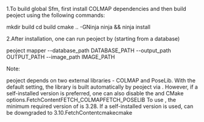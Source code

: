 1.To build global Sfm, first install COLMAP dependencies and then build peoject using the following commands:

mkdir build
cd build
cmake .. -GNinja
ninja && ninja install

2.After installation, one can run peoject by (starting from a database)

peoject mapper --database_path DATABASE_PATH --output_path OUTPUT_PATH --image_path IMAGE_PATH



Note:

peoject depends on two external libraries - COLMAP and PoseLib. With the default setting, the library is built automatically by peoject via . However, if a self-installed version is preferred, one can also disable the and CMake options.FetchContentFETCH_COLMAPFETCH_POSELIB
To use , the minimum required version of is 3.28. If a self-installed version is used, can be downgraded to 3.10.FetchContentcmakecmake
